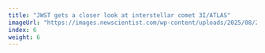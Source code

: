 ```yaml
---
title: "JWST gets a closer look at interstellar comet 3I/ATLAS"
imageUrl: "https://images.newscientist.com/wp-content/uploads/2025/08/26151540/SEI_263395590.jpg?width=788"
index: 6
weight: 6
---
```

